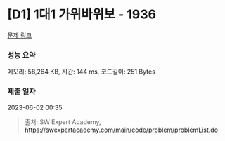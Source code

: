 # [D1] 1대1 가위바위보 - 1936 

[문제 링크](https://swexpertacademy.com/main/code/problem/problemDetail.do?contestProbId=AV5PjKXKALcDFAUq) 

### 성능 요약

메모리: 58,264 KB, 시간: 144 ms, 코드길이: 251 Bytes

### 제출 일자

2023-06-02 00:35



> 출처: SW Expert Academy, https://swexpertacademy.com/main/code/problem/problemList.do